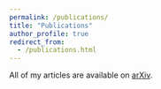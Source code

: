 ```yaml
---
permalink: /publications/
title: "Publications"
author_profile: true
redirect_from: 
  - /publications.html
---
```


All of my articles are available on [arXiv](https://arxiv.org/search/math?searchtype=author&query=Prokaj%2C+R+D).
